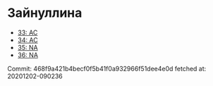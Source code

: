 # Зайнуллина
- [33: AC](33.md)
- [34: AC](34.md)
- [35: NA](35.md)
- [36: NA](36.md)

Commit: 468f9a421b4becf0f5b41f0a932966f51dee4e0d
 fetched at: 20201202-090236

